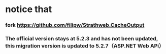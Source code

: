 # notice that

### fork https://github.com/filipw/Strathweb.CacheOutput

### The official version stays at 5.2.3 and has not been updated, this migration version is updated to 5.2.7（ASP.NET Web APi）
